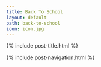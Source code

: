 ```yaml
---
title: Back To School
layout: default
path: back-to-school
icon: icon.jpg
---
```

{% include post-title.html %}



{% include post-navigation.html %}